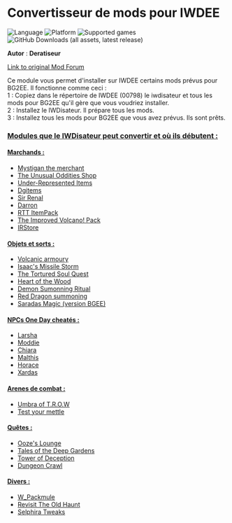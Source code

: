 # Convertisseur de mods pour IWDEE

![Language](https://img.shields.io/static/v1?label=language&message=english%20%7C%20french%20%7C%20&color=informational)
![Platform](https://img.shields.io/static/v1?label=platform&message=windows%20%7C%20macOS%20%7C%20Linux%20%7C%20&color=informational)
![Supported games](https://img.shields.io/static/v1?label=supported%20games&message=IWDEE%20%7C&color=dodgerblue)
![GitHub Downloads (all assets, latest release)](https://img.shields.io/github/downloads/Deratiseur/IWD_Convertiseur/total)

**Autor** : **Deratiseur**

[Link to original Mod Forum](https://www.baldursgateworld.fr/viewtopic.php?t=34964)

Ce module vous permet d'installer sur IWDEE certains mods prévus pour BG2EE. Il fonctionne comme ceci :  
1 : Copiez dans le répertoire de IWDEE (00798) le iwdisateur et tous les mods pour BG2EE qu'il gère que vous voudriez installer.  
2 : Installez le IWDisateur. Il prépare tous les mods.  
3 : Installez tous les mods pour BG2EE que vous avez prévus. Ils sont prêts.  

### <ins>Modules que le IWDisateur peut convertir et où ils débutent :<ins>
#### <ins>Marchands :<ins>
- <a href=https://akadis.baldursgateworld.fr/Mystigan/MystiganFr.html>Mystigan the merchant</a>  
- <a href=https://github.com/Spellhold-Studios/Unusual-Oddities-Shop>The Unusual Oddities Shop</a>  
- <a href=https://github.com/Pocket-Plane-Group/Under-Respresented_Items>Under-Represented Items</a>  
- <a href=https://github.com/The-Gate-Project/DGItems>Dgitems</a>  
- <a href=https://github.com/The-Gate-Project/Sir_Renal>Sir Renal</a>  
- <a href=https://github.com/Spellhold-Studios/Darron>Darron</a>  
- <a href=https://github.com/The-Gate-Project/RTT-ItemPack>RTT ItemPack</a>  
- <a href=https://github.com/Black-Wyrm-Lair/Volcano_Pack>The Improved Volcano! Pack</a>  
- <a href=https://github.com/The-Gate-Project/IRStore>IRStore</a>

#### <ins>Objets et sorts :<ins>
- <a href=https://github.com/The-Gate-Project/VolcanicArmoury>Volcanic armoury</a>  
- <a href=https://github.com/shohysie/Isaac-s_Missile_Storm>Isaac's Missile Storm</a>  
- <a href=https://github.com/Plutonium-X/1D_NPC_Tortured>The Tortured Soul Quest</a>  
- <a href=https://github.com/Spellhold-Studios/Heart-of-the-Wood>Heart of the Wood</a>  
- <a href=https://github.com/Spellhold-Studios/Demon-Summoning-Ritual>Demon Sumonning Ritual</a>  
- <a href=https://github.com/Spellhold-Studios/Red-Dragon-Summoning-Spell>Red Dragon summoning</a>  
- <a href=https://github.com/The-Gate-Project/Saradas_Magic>Saradas Magic (version BGEE)</a>  

#### <ins>NPCs One Day cheatés :<ins>
- <a href=https://github.com/Plutonium-X/1D_NPC_Larsha>Larsha</a>  
- <a href=https://github.com/Plutonium-X/1D_NPC_Moddie>Moddie</a>  
- <a href=https://github.com/Plutonium-X/1D_NPC_Chiara>Chiara</a>  
- <a href=https://github.com/Plutonium-X/1D_NPC_Malthis>Malthis</a>  
- <a href=https://github.com/Plutonium-X/1D_NPC_Horace>Horace</a>  
- <a href=https://github.com/Plutonium-X/1D_NPC_Xardas>Xardas</a>

#### <ins>Arenes  de combat :<ins>
- <a href=https://github.com/Plutonium-X/FIGHT_Umbra_Of_T.R.O.W>Umbra of T.R.O.W</a>  
- <a href=https://github.com/Argent77/A7-TestYourMettle>Test your mettle</a>

#### <ins>Quêtes :<ins>
- <a href=https://downloads.weaselmods.net/download/oozes-lounge/>Ooze's Lounge</a>  
- <a href=https://downloads.weaselmods.net/download/tales-of-the-deep-gardens/>Tales of the Deep Gardens</a>  
- <a href=https://github.com/Black-Wyrm-Lair/TowerOfDeception>Tower of Deception</a>  
- <a href=https://github.com//Pocket-Plane-Group/Dungeon_Crawl>Dungeon Crawl</a>

#### <ins>Divers :<ins>
- <a href=https://github.com/Endarire/W_Packmule/>W_Packmule
- <a href=https://github.com/The-Gate-Project/RevisitOldHaunt>Revisit The Old Haunt  
- <a href=https://github.com/Selphira/SelphiraTweaks>Selphira Tweaks
